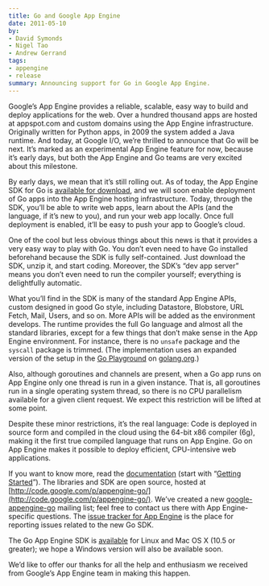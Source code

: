 ```yaml
---
title: Go and Google App Engine
date: 2011-05-10
by:
- David Symonds
- Nigel Tao
- Andrew Gerrand
tags:
- appengine
- release
summary: Announcing support for Go in Google App Engine.
---
```



Google’s App Engine provides a reliable,
scalable, easy way to build and deploy applications for the web.
Over a hundred thousand apps are hosted at appspot.com and custom domains
using the App Engine infrastructure.
Originally written for Python apps, in 2009 the system added a Java runtime.
And today, at Google I/O, we’re thrilled to announce that Go will be next.
It’s marked as an experimental App Engine feature for now,
because it’s early days, but both the App Engine and Go teams are very
excited about this milestone.

By early days, we mean that it’s still rolling out.
As of today, the App Engine SDK for Go is [available for download](http://code.google.com/p/googleappengine/downloads/list),
and we will soon enable deployment of Go apps into the App Engine hosting infrastructure.
Today, through the SDK, you’ll be able to write web apps,
learn about the APIs (and the language, if it’s new to you),
and run your web app locally.
Once full deployment is enabled, it’ll be easy to push your app to Google’s cloud.

One of the cool but less obvious things about this news is that it provides
a very easy way to play with Go.
You don’t even need to have Go installed beforehand because the SDK is
fully self-contained.
Just download the SDK, unzip it, and start coding.
Moreover, the SDK’s “dev app server” means you don’t even need to
run the compiler yourself;
everything is delightfully automatic.

What you’ll find in the SDK is many of the standard App Engine APIs,
custom designed in good Go style, including Datastore,
Blobstore, URL Fetch, Mail, Users, and so on.
More APIs will be added as the environment develops.
The runtime provides the full Go language and almost all the standard libraries,
except for a few things that don’t make sense in the App Engine environment.
For instance, there is no `unsafe` package and the `syscall` package is trimmed.
(The implementation uses an expanded version of the setup in the [Go Playground](https://golang.org/doc/play/)
on [golang.org](https://golang.org/).)

Also, although goroutines and channels are present,
when a Go app runs on App Engine only one thread is run in a given instance.
That is, all goroutines run in a single operating system thread,
so there is no CPU parallelism available for a given client request.
We expect this restriction will be lifted at some point.

Despite these minor restrictions, it’s the real language:
Code is deployed in source form and compiled in the cloud using the 64-bit x86 compiler (6g),
making it the first true compiled language that runs on App Engine.
Go on App Engine makes it possible to deploy efficient,
CPU-intensive web applications.

If you want to know more, read the [documentation](http://code.google.com/appengine/docs/go/)
(start with “[Getting Started](http://code.google.com/appengine/docs/go/gettingstarted/)”).
The libraries and SDK are open source, hosted at [http://code.google.com/p/appengine-go/](http://code.google.com/p/appengine-go/).
We’ve created a new [google-appengine-go](http://groups.google.com/group/google-appengine-go) mailing list;
feel free to contact us there with App Engine-specific questions.
The [issue tracker for App Engine](http://code.google.com/p/googleappengine/issues/list)
is the place for reporting issues related to the new Go SDK.

The Go App Engine SDK is [available](http://code.google.com/p/googleappengine/downloads/list)
for Linux and Mac OS X (10.5 or greater);
we hope a Windows version will also be available soon.

We’d like to offer our thanks for all the help and enthusiasm we received
from Google’s App Engine team in making this happen.
